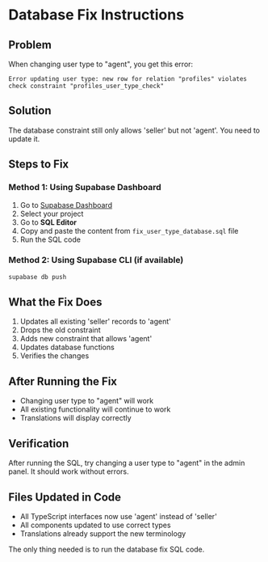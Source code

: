 # Database Fix Instructions

## Problem
When changing user type to "agent", you get this error:
```
Error updating user type: new row for relation "profiles" violates check constraint "profiles_user_type_check"
```

## Solution
The database constraint still only allows 'seller' but not 'agent'. You need to update it.

## Steps to Fix

### Method 1: Using Supabase Dashboard
1. Go to [Supabase Dashboard](https://supabase.com/dashboard)
2. Select your project
3. Go to **SQL Editor**
4. Copy and paste the content from `fix_user_type_database.sql` file
5. Run the SQL code

### Method 2: Using Supabase CLI (if available)
```bash
supabase db push
```

## What the Fix Does
1. Updates all existing 'seller' records to 'agent'
2. Drops the old constraint
3. Adds new constraint that allows 'agent'
4. Updates database functions
5. Verifies the changes

## After Running the Fix
- Changing user type to "agent" will work
- All existing functionality will continue to work
- Translations will display correctly

## Verification
After running the SQL, try changing a user type to "agent" in the admin panel. It should work without errors.

## Files Updated in Code
- All TypeScript interfaces now use 'agent' instead of 'seller'
- All components updated to use correct types
- Translations already support the new terminology

The only thing needed is to run the database fix SQL code.
